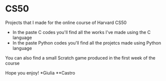 # CS50
Projects that I made for the online course of Harvard CS50


- In the paste C codes you'll find all the works I've made using the C language
- In the paste Python codes you'll find all the projetcs made using Python language

You can also find a small Scratch game produced in the first week of the course

Hope you enjoy! *Giulia **Castro
